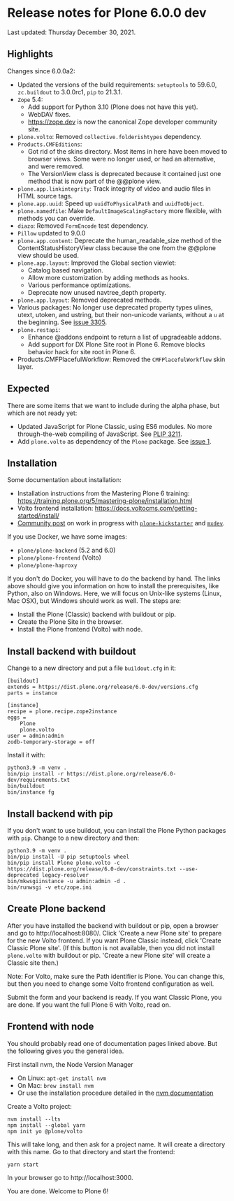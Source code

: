 # Release notes for Plone 6.0.0 dev

Last updated: Thursday December 30, 2021.

## Highlights

Changes since 6.0.0a2:

- Updated the versions of the build requirements: `setuptools` to 59.6.0, `zc.buildout` to 3.0.0rc1, `pip` to 21.3.1.
- `Zope` 5.4:
  - Add support for Python 3.10 (Plone does not have this yet).
  - WebDAV fixes.
  - https://zope.dev is now the canonical Zope developer community site.
- `plone.volto`: Removed `collective.folderishtypes` dependency.
- `Products.CMFEditions`:
  - Got rid of the skins directory.  Most items in here have been moved to browser views.  Some were no longer used, or had an alternative, and were removed.
  - The VersionView class is deprecated because it contained just one method that is now part of the @@plone view.
- `plone.app.linkintegrity`: Track integrity of video and audio files in HTML source tags.
- `plone.app.uuid`: Speed up `uuidToPhysicalPath` and `uuidToObject`.
- `plone.namedfile`: Make `DefaultImageScalingFactory` more flexible, with methods you can override.
- `diazo`: Removed `FormEncode` test dependency.
- `Pillow` updated to 9.0.0
- `plone.app.content`: Deprecate the human_readable_size method of the ContentStatusHistoryView class because the one from the @@plone view should be used.
- `plone.app.layout`: Improved the Global section viewlet:
  - Catalog based navigation.
  - Allow more customization by adding methods as hooks.
  - Various performance optimizations.
  - Deprecate now unused navtree_depth property.
- `plone.app.layout`: Removed deprecated methods.
- Various packages: No longer use deprecated property types ulines, utext, utoken, and ustring, but their non-unicode variants, without a `u` at the beginning. See [issue 3305](https://github.com/plone/Products.CMFPlone/issues/3305).
- `plone.restapi`:
  - Enhance @addons endpoint to return a list of upgradeable addons.
  - Add support for DX Plone Site root in Plone 6. Remove blocks behavior hack for site root in Plone 6.
- Products.CMFPlacefulWorkflow: Removed the ``CMFPlacefulWorkflow`` skin layer.


## Expected

There are some items that we want to include during the alpha phase, but which are not ready yet:

- Updated JavaScript for Plone Classic, using ES6 modules.  No more through-the-web compiling of JavaScript. See [PLIP 3211](https://github.com/plone/Products.CMFPlone/issues/3211).
- Add `plone.volto` as dependency of the `Plone` package.  See [issue 1](https://github.com/plone/plone.volto/issues/1).


## Installation

Some documentation about installation:

- Installation instructions from the Mastering Plone 6 training:
  https://training.plone.org/5/mastering-plone/installation.html
- Volto frontend installation:
  https://docs.voltocms.com/getting-started/install/
- [Community post](https://community.plone.org/t/our-pip-based-development-workflow-for-plone/14562) on work in progress with [`plone-kickstarter`](https://github.com/bluedynamics/plone-kickstarter) and [`mxdev`](https://github.com/bluedynamics/mxdev).

If you use Docker, we have some images:

- `plone/plone-backend` (5.2 and 6.0)
- `plone/plone-frontend` (Volto)
- `plone/plone-haproxy`

If you don't do Docker, you will have to do the backend by hand.
The links above should give you information on how to install the prerequisites, like Python, also on Windows.
Here, we will focus on Unix-like systems (Linux, Mac OSX), but Windows should work as well.
The steps are:

* Install the Plone (Classic) backend with buildout or pip.
* Create the Plone Site in the browser.
* Install the Plone frontend (Volto) with node.


## Install backend with buildout

Change to a new directory and put a file `buildout.cfg` in it:

```
[buildout]
extends = https://dist.plone.org/release/6.0-dev/versions.cfg
parts = instance

[instance]
recipe = plone.recipe.zope2instance
eggs =
    Plone
    plone.volto
user = admin:admin
zodb-temporary-storage = off
```

Install it with:

```
python3.9 -m venv .
bin/pip install -r https://dist.plone.org/release/6.0-dev/requirements.txt
bin/buildout
bin/instance fg
```


## Install backend with pip

If you don't want to use buildout, you can install the Plone Python packages with `pip`.
Change to a new directory and then:

```
python3.9 -m venv .
bin/pip install -U pip setuptools wheel
bin/pip install Plone plone.volto -c https://dist.plone.org/release/6.0-dev/constraints.txt --use-deprecated legacy-resolver
bin/mkwsgiinstance -u admin:admin -d .
bin/runwsgi -v etc/zope.ini
```


## Create Plone backend

After you have installed the backend with buildout or pip, open a browser and go to http://localhost:8080/.
Click 'Create a new Plone site' to prepare for the new Volto frontend.
If you want Plone Classic instead, click 'Create Classic Plone site'.
(If this button is not available, then you did not install `plone.volto` with buildout or pip. 'Create a new Plone site' will create a Classic site then.)

Note: For Volto, make sure the Path identifier is Plone.  You can change this, but then you need to change some Volto frontend configuration as well.

Submit the form and your backend is ready.
If you want Classic Plone, you are done.
If you want the full Plone 6 with Volto, read on.


## Frontend with node

You should probably read one of documentation pages linked above.
But the following gives you the general idea.

First install nvm, the Node Version Manager

* On Linux: `apt-get install nvm`
* On Mac: `brew install nvm`
* Or use the installation procedure detailed in the [nvm documentation](https://github.com/nvm-sh/nvm)

Create a Volto project:

```
nvm install --lts
npm install --global yarn
npm init yo @plone/volto
```

This will take long, and then ask for a project name.
It will create a directory with this name.
Go to that directory and start the frontend:

```
yarn start
```

In your browser go to http://localhost:3000.

You are done.  Welcome to Plone 6!
